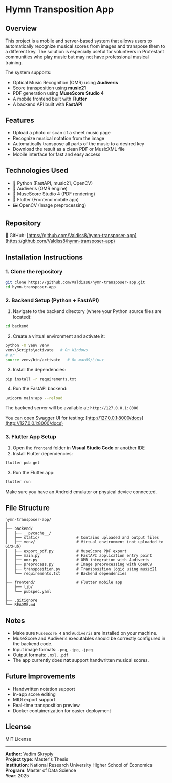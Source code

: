 # Hymn Transposition App

## Overview

This project is a mobile and server-based system that allows users to automatically recognize musical scores from images and transpose them to a different key. The solution is especially useful for volunteers in Protestant communities who play music but may not have professional musical training.

The system supports:

- Optical Music Recognition (OMR) using **Audiveris**
- Score transposition using **music21**
- PDF generation using **MuseScore Studio 4**
- A mobile frontend built with **Flutter**
- A backend API built with **FastAPI**

## Features

- Upload a photo or scan of a sheet music page
- Recognize musical notation from the image
- Automatically transpose all parts of the music to a desired key
- Download the result as a clean PDF or MusicXML file
- Mobile interface for fast and easy access

## Technologies Used

- 🐍 Python (FastAPI, music21, OpenCV)
- 🎼 Audiveris (OMR engine)
- 🎵 MuseScore Studio 4 (PDF rendering)
- 📱 Flutter (Frontend mobile app)
- 🖼️ OpenCV (Image preprocessing)

## Repository

🔗 GitHub: [https://github.com/Valdiss8/hymn-transposer-app](https://github.com/Valdiss8/hymn-transposer-app)

## Installation Instructions

### 1. Clone the repository

```bash
git clone https://github.com/Valdiss8/hymn-transposer-app.git
cd hymn-transposer-app
```

### 2. Backend Setup (Python + FastAPI)

1. Navigate to the backend directory (where your Python source files are located):

```bash
cd backend
```

2. Create a virtual environment and activate it:

```bash
python -m venv venv
venv\Scripts\activate   # On Windows
# or
source venv/bin/activate   # On macOS/Linux
```

3. Install the dependencies:

```bash
pip install -r requirements.txt
```

4. Run the FastAPI backend:

```bash
uvicorn main:app --reload
```

The backend server will be available at: `http://127.0.0.1:8000`

You can open Swagger UI for testing: [http://127.0.0.1:8000/docs](http://127.0.0.1:8000/docs)

### 3. Flutter App Setup

1. Open the `frontend` folder in **Visual Studio Code** or another IDE
2. Install Flutter dependencies:

```bash
flutter pub get
```

3. Run the Flutter app:

```bash
flutter run
```

Make sure you have an Android emulator or physical device connected.

## File Structure

```
hymn-transposer-app/
│
├── backend/
│   ├── __pycache__/
│   ├── static/                # Contains uploaded and output files
│   ├── venv/                  # Virtual environment (not uploaded to GitHub)
│   ├── export_pdf.py          # MuseScore PDF export
│   ├── main.py                # FastAPI application entry point
│   ├── omr.py                 # OMR integration with Audiveris
│   ├── preprocess.py          # Image preprocessing with OpenCV
│   ├── transposition.py       # Transposition logic using music21
│   └── requirements.txt       # Backend dependencies
│
├── frontend/                  # Flutter mobile app
│   ├── lib/
│   └── pubspec.yaml
│
├── .gitignore
└── README.md
```

## Notes

- Make sure `MuseScore 4` and `Audiveris` are installed on your machine.
- MuseScore and Audiveris executables should be correctly configured in the backend code.
- Input image formats: `.png`, `.jpg`, `.jpeg`
- Output formats: `.mxl`, `.pdf`
- The app currently does **not** support handwritten musical scores.

## Future Improvements

- Handwritten notation support
- In-app score editing
- MIDI export support
- Real-time transposition preview
- Docker containerization for easier deployment

## License

MIT License

---

**Author**: Vadim Skrypiy  
**Project type**: Master's Thesis  
**Institution**: National Research University Higher School of Economics  
**Program**: Master of Data Science  
**Year**: 2025